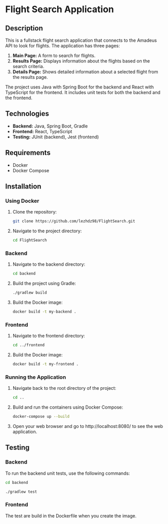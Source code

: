 # Flight Search Application

## Description

This is a fullstack flight search application that connects to the Amadeus API to look for flights. The application has three pages:

1. **Main Page:** A form to search for flights.
2. **Results Page:** Displays information about the flights based on the search criteria.
3. **Details Page:** Shows detailed information about a selected flight from the results page.

The project uses Java with Spring Boot for the backend and React with TypeScript for the frontend. It includes unit tests for both the backend and the frontend.

## Technologies

- **Backend:** Java, Spring Boot, Gradle
- **Frontend:** React, TypeScript
- **Testing:** JUnit (backend), Jest (frontend)

## Requirements

- Docker
- Docker Compose

## Installation

### Using Docker

1. Clone the repository:
   ```bash
   git clone https://github.com/lezhdz98/FlightSearch.git
   ```
2. Navigate to the project directory:
   ```bash
   cd FlightSearch
   ```

### Backend

1. Navigate to the backend directory:
   ```bash
   cd backend
   ```
2. Build the project using Gradle:
   ```bash
   ./gradlew build
   ```
3. Build the Docker image:
   ```bash
   docker build -t my-backend .
   ```

### Frontend

1. Navigate to the frontend directory:
   ```bash
   cd ../frontend
   ```
2. Build the Docker image:
   ```bash
   docker build -t my-frontend .
   ```

### Running the Application

1. Navigate back to the root directory of the project:
   ```bash
   cd ..
   ```
2. Build and run the containers using Docker Compose:
   ```bash
   docker-compose up --build
   ```
3. Open your web browser and go to http://localhost:8080/ to see the web application.

## Testing

### Backend

To run the backend unit tests, use the following commands:

```bash
cd backend
```

```bash
./gradlew test
```

### Frontend

The test are build in the Dockerfile when you create the image.
